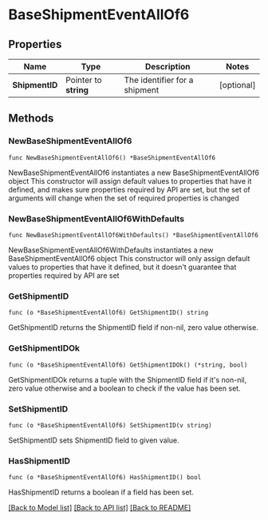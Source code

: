 # BaseShipmentEventAllOf6

## Properties

Name | Type | Description | Notes
------------ | ------------- | ------------- | -------------
**ShipmentID** | Pointer to **string** | The identifier for a shipment | [optional] 

## Methods

### NewBaseShipmentEventAllOf6

`func NewBaseShipmentEventAllOf6() *BaseShipmentEventAllOf6`

NewBaseShipmentEventAllOf6 instantiates a new BaseShipmentEventAllOf6 object
This constructor will assign default values to properties that have it defined,
and makes sure properties required by API are set, but the set of arguments
will change when the set of required properties is changed

### NewBaseShipmentEventAllOf6WithDefaults

`func NewBaseShipmentEventAllOf6WithDefaults() *BaseShipmentEventAllOf6`

NewBaseShipmentEventAllOf6WithDefaults instantiates a new BaseShipmentEventAllOf6 object
This constructor will only assign default values to properties that have it defined,
but it doesn't guarantee that properties required by API are set

### GetShipmentID

`func (o *BaseShipmentEventAllOf6) GetShipmentID() string`

GetShipmentID returns the ShipmentID field if non-nil, zero value otherwise.

### GetShipmentIDOk

`func (o *BaseShipmentEventAllOf6) GetShipmentIDOk() (*string, bool)`

GetShipmentIDOk returns a tuple with the ShipmentID field if it's non-nil, zero value otherwise
and a boolean to check if the value has been set.

### SetShipmentID

`func (o *BaseShipmentEventAllOf6) SetShipmentID(v string)`

SetShipmentID sets ShipmentID field to given value.

### HasShipmentID

`func (o *BaseShipmentEventAllOf6) HasShipmentID() bool`

HasShipmentID returns a boolean if a field has been set.


[[Back to Model list]](../README.md#documentation-for-models) [[Back to API list]](../README.md#documentation-for-api-endpoints) [[Back to README]](../README.md)


